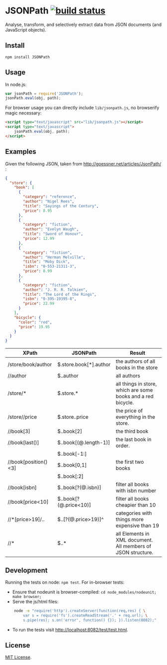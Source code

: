 JSONPath [![build status](https://secure.travis-ci.org/s3u/JSONPath.png)](http://travis-ci.org/s3u/JSONPath)
========

Analyse, transform, and selectively extract data from JSON documents (and JavaScript objects).

Install
-------
    
    npm install JSONPath

Usage
-----

In node.js:

```js
var jsonPath = require('JSONPath');
jsonPath.eval(obj, path);
```

For browser usage you can directly include `lib/jsonpath.js`, no browserify
magic necessary:

```html
<script type="text/javascript" src="lib/jsonpath.js"></script>
<script type="text/javascript">
    jsonPath.eval(obj, path);
</script>
```

Examples
--------

Given the following JSON, taken from http://goessner.net/articles/JsonPath/ :

```json
{
  "store": {
    "book": [
      {
        "category": "reference",
        "author": "Nigel Rees",
        "title": "Sayings of the Century",
        "price": 8.95
      },
      {
        "category": "fiction",
        "author": "Evelyn Waugh",
        "title": "Sword of Honour",
        "price": 12.99
      },
      {
        "category": "fiction",
        "author": "Herman Melville",
        "title": "Moby Dick",
        "isbn": "0-553-21311-3",
        "price": 8.99
      },
      {
        "category": "fiction",
        "author": "J. R. R. Tolkien",
        "title": "The Lord of the Rings",
        "isbn": "0-395-19395-8",
        "price": 22.99
      }
    ],
    "bicycle": {
      "color": "red",
      "price": 19.95
    }
  }
}
```


XPath               | JSONPath               | Result
------------------- | ---------------------- | -------------------------------------
/store/book/author	| $.store.book[*].author | the authors of all books in the store 
//author            | $..author              | all authors 
/store/*            | $.store.*              | all things in store, which are some books and a red bicycle.
/store//price       | $.store..price         | the price of everything in the store.
//book[3]           | $..book[2]             | the third book
//book[last()]      | $..book[(@.length-1)]  | the last book in order.
                    | $..book[-1:]           |
//book[position()<3]| $..book[0,1]           | the first two books
                    | $..book[:2]            | 
//book[isbn]        | $..book[?(@.isbn)]     | filter all books with isbn number
//book[price<10]    | $..book[?(@.price<10)] | filter all books cheapier than 10
//*[price>19]/..    | $..[?(@.price>19)]^    | categories with things more expensive than 19
//*                 | $..*                   | all Elements in XML document. All members of JSON structure.

Development
-----------

Running the tests on node: `npm test`. For in-browser tests:

* Ensure that nodeunit is browser-compiled: `cd node_modules/nodeunit; make browser;`
* Serve the js/html files:

```sh
    node -e "require('http').createServer(function(req,res) { \
        var s = require('fs').createReadStream('.' + req.url); \
        s.pipe(res); s.on('error', function() {}); }).listen(8082);"
```
* To run the tests visit [http://localhost:8082/test/test.html]().


License
-------

[MIT License](http://www.opensource.org/licenses/mit-license.php).
